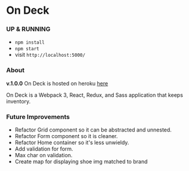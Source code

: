 # On Deck

### UP & RUNNING
* `npm install`
* `npm start`
* visit `http://localhost:5000/`

### About
**v.1.0.0**
On Deck is hosted on heroku [here](https://on-deck.herokuapp.com/#/)

On Deck is a Webpack 3, React, Redux, and Sass application that keeps inventory.

### Future Improvements
* Refactor Grid component so it can be abstracted and unnested.
* Refactor Form component so it is cleaner.
* Refactor Home container so it's less unwieldy.
* Add validation for form.
* Max char on validation.
* Create map for displaying shoe img matched to brand
